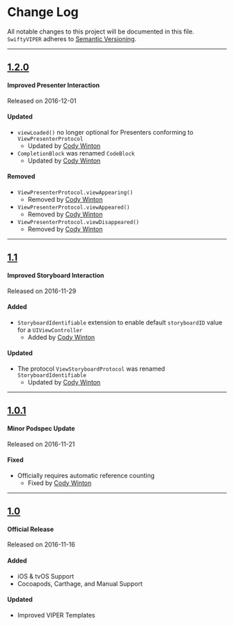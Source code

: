 # Change Log
All notable changes to this project will be documented in this file.
`SwiftyVIPER` adheres to [Semantic Versioning](http://semver.org/).

---

## [1.2.0](https://github.com/codytwinton/SwiftyVIPER/releases/tag/1.2.0)
#### Improved Presenter Interaction
Released on 2016-12-01

#### Updated
- `viewLoaded()` no longer optional for Presenters conforming to `ViewPresenterProtocol`
	- Updated by [Cody Winton](https://github.com/codytwinton)
- `CompletionBlock` was renamed `CodeBlock`
	- Updated by [Cody Winton](https://github.com/codytwinton)

#### Removed
- `ViewPresenterProtocol.viewAppearing()`
	- Removed by [Cody Winton](https://github.com/codytwinton)
- `ViewPresenterProtocol.viewAppeared()`
	- Removed by [Cody Winton](https://github.com/codytwinton)
- `ViewPresenterProtocol.viewDisappeared()`
	- Removed by [Cody Winton](https://github.com/codytwinton)

---

## [1.1](https://github.com/codytwinton/SwiftyVIPER/releases/tag/1.1)
#### Improved Storyboard Interaction
Released on 2016-11-29

#### Added
- `StoryboardIdentifiable` extension to enable default `storyboardID` value for a `UIViewController`
	- Added by [Cody Winton](https://github.com/codytwinton)

#### Updated
- The protocol `ViewStoryboardProtocol` was renamed `StoryboardIdentifiable`
	- Updated by [Cody Winton](https://github.com/codytwinton)

---

## [1.0.1](https://github.com/codytwinton/SwiftyVIPER/releases/tag/1.0.1)
#### Minor Podspec Update
Released on 2016-11-21

#### Fixed
- Officially requires automatic reference counting
	- Fixed by [Cody Winton](https://github.com/codytwinton)

---

## [1.0](https://github.com/codytwinton/SwiftyVIPER/releases/tag/1.0)
#### Official Release
Released on 2016-11-16

#### Added
- iOS & tvOS Support
- Cocoapods, Carthage, and Manual Support

#### Updated
- Improved VIPER Templates
